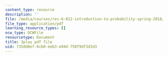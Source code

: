 ```yaml
---
content_type: resource
description: ''
file: /media/courses/res-6-012-introduction-to-probability-spring-2018/735dd8ef6cb0eeb3e84d750f9df3d3d3_YenDB3yOfDc.pdf
file_type: application/pdf
learning_resource_types: []
ocw_type: OCWFile
resourcetype: Document
title: 3play pdf file
uid: 735dd8ef-6cb0-eeb3-e84d-750f9df3d3d3
---
```

